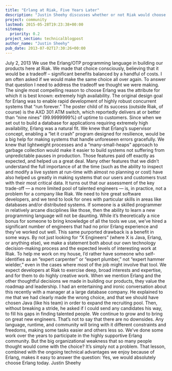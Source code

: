 ```yaml
---
title: "Erlang at Riak, Five Years Later"
description: "Justin Sheehy discusses whether or not Riak would choose Erlang today."
project: community
lastmod: 2015-05-28T19:23:38+00:00
sitemap:
  priority: 0.2
project_section: technicalblogpost
author_name: "Justin Sheehy"
pub_date: 2013-07-02T17:30:26+00:00
---
```

July 2, 2013
We use the Erlang/OTP programming language in building our products here at Riak. We made that choice consciously, believing that it would be a tradeoff – significant benefits balanced by a handful of costs. I am often asked if we would make the same choice all over again. To answer that question I need to address the tradeoff we thought we were making.
The single most compelling reason to choose Erlang was the attribute for which it is best known: extremely high availability. The original design goal for Erlang was to enable rapid development of highly robust concurrent systems that “run forever.” The poster child of its success (outside Riak, of course) is the AXD 301 ATM switch, which reportedly delivers at or better than “nine nines” (99.9999999%) of uptime to customers. Since when we set out to build a database for applications requiring extremely high availability, Erlang was a natural fit.
We knew that Erlang’s supervisor concept, enabling a “let it crash” program designed for resilience, would be a big help for making systems that handle unforeseen errors gracefully. We knew that lightweight processes and a “many-small-heaps” approach to garbage collection would make it easier to build systems not suffering from unpredictable pauses in production. Those features paid off exactly as expected, and helped us a great deal. Many other features that we didn’t understand the full importance of at the time (such as the ability to inspect and modify a live system at run-time with almost no planning or cost) have also helped us greatly in making systems that our users and customers trust with their most critical data.
It turns out that our assessment of the key trade-off — a more limited pool of talented engineers — is, in practice, not a problem for a company like Riak. We need to hire great software developers, and we tend to look for ones with particular skills in areas like databases and/or distributed systems. If someone is a skilled programmer in relatively arcane disciplines like those, then the ability to learn a new programming language will not be daunting. While it’s theoretically a nice bonus for someone to bring knowledge of all the tools we use, we’ve hired a significant number of engineers that had no prior Erlang experience and they’ve worked out well.
This same purported drawback is a benefit in some ways. By not just looking for “X Engineers” (where X is Java, Erlang, or anything else), we make a statement both about our own technology decision-making process and the expected levels of interesting work at Riak. To help me work on my house, I’d rather have someone who self-identifies as an “expert carpenter” or “expert plumber,” not “expert hammer wielder,” even in the cases where most of the job might involve that tool. We expect developers at Riak to exercise deep, broad interests and expertise, and for them to do highly creative work. When we mention Erlang and the other thoughtful decisions we made in building our products, they value the roadmap and leadership.
I had an entertaining and ironic conversation about this recently with a manager at a large database company. He explained to me that we had clearly made the wrong choice, and that we should have chosen Java (like his team) in order to expand the recruiting pool. Then, without breaking a stride, he asked if I could send any candidates his way, to fill his gaps in finding talented people.
We continue to grow and to bring on great new engineers.
That’s not to say that there are no downsides. Any language, runtime, and community will bring with it different constraints and freedoms, making some tasks easier and others less so. We’ve done some work over the years to participate in the highly supportive Erlang community. But the big organizational weakness that so many people thought would come with the choice? It’s simply not a problem.
That lesson, combined with the ongoing technical advantages we enjoy because of Erlang, makes it easy to answer the question:
Yes, we would absolutely choose Erlang today.
Justin Sheehy
